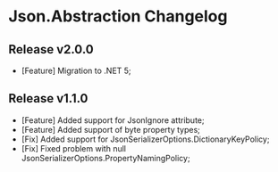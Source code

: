 # Json.Abstraction Changelog

## Release v2.0.0
- [Feature] Migration to .NET 5;

## Release v1.1.0
- [Feature] Added support for JsonIgnore attribute;
- [Feature] Added support of byte property types;
- [Fix] Added support for JsonSerializerOptions.DictionaryKeyPolicy;
- [Fix] Fixed problem with null JsonSerializerOptions.PropertyNamingPolicy;
